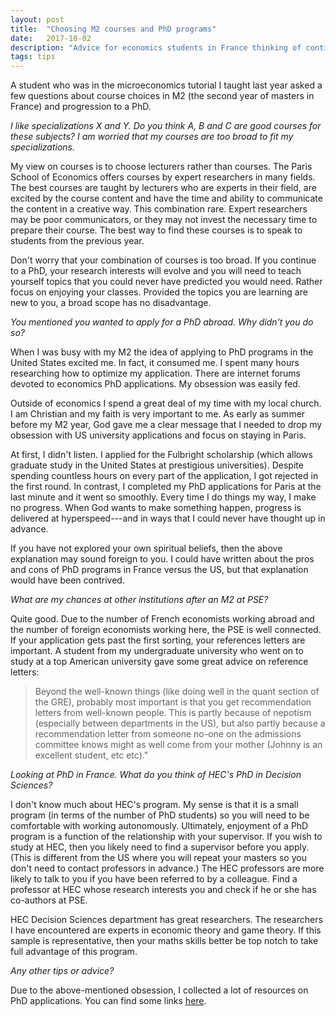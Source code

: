 ```yaml
---
layout: post
title:  "Choosing M2 courses and PhD programs"
date:   2017-10-02
description: "Advice for economics students in France thinking of continuing to a PhD."
tags: tips
---
```


A student who was in the microeconomics tutorial I taught last year asked a few questions about course choices in M2 (the second year of masters in France) and progression to a PhD.

*I like specializations X and Y. Do you think A, B and C are good courses for these subjects? I am worried that my courses are too broad to fit my specializations.*

My view on courses is to choose lecturers rather than courses. The Paris School of Economics offers courses by expert researchers in many fields. The best courses are taught by lecturers who are experts in their field, are excited by the course content and have the time and ability to communicate the content in a creative way. This combination rare. Expert researchers may be poor communicators, or they may not invest the necessary time to prepare their course. The best way to find these courses is to speak to students from the previous year.

Don't worry that your combination of courses is too broad. If you continue to a PhD, your research interests will evolve and you will need to teach yourself topics that you could never have predicted you would need. Rather focus on enjoying your classes. Provided the topics you are learning are new to you, a broad scope has no disadvantage.

*You mentioned you wanted to apply for a PhD abroad. Why didn't you do so?*

When I was busy with my M2 the idea of applying to PhD programs in the United States excited me. In fact, it consumed me. I spent many hours researching how to optimize my application. There are internet forums devoted to economics PhD applications. My obsession was easily fed.

Outside of economics I spend a great deal of my time with my local church. I am Christian and my faith is very important to me. As early as summer before my M2 year, God gave me a clear message that I needed to drop my obsession with US university applications and focus on staying in Paris.

At first, I didn't listen. I applied for the Fulbright scholarship (which allows graduate study in the United States at prestigious universities). Despite spending countless hours on every part of the application, I got rejected in the first round. In contrast, I completed my PhD applications for Paris at the last minute and it went so smoothly. Every time I do things my way, I make no progress. When God wants to make something happen, progress is delivered at hyperspeed---and in ways that I could never have thought up in advance.

If you have not explored your own spiritual beliefs, then the above explanation may sound foreign to you. I could have written about the pros and cons of PhD programs in France versus the US, but that explanation would have been contrived.

*What are my chances at other institutions after an M2 at PSE?*

Quite good. Due to the number of French economists working abroad and the number of foreign economists working here, the PSE is well connected. If your application gets past the first sorting, your references letters are important. A student from my undergraduate university who went on to study at a top American university gave some great advice on reference letters:
>Beyond the well-known things (like doing well in the quant section of the GRE), probably most important is that you get recommendation letters from well-known people. This is partly because of nepotism (especially between departments in the US), but also partly because a recommendation letter from someone no-one on the admissions committee knows might as well come from your mother (Johnny is an excellent student, etc etc)."

*Looking at PhD in France. What do you think of HEC's PhD in Decision Sciences?*

I don't know much about HEC's program. My sense is that it is a small program (in terms of the number of PhD students) so you will need to be comfortable with working autonomously. Ultimately, enjoyment of a PhD program is a function of the relationship with your supervisor. If you wish to study at HEC, then you likely need to find a supervisor before you apply. (This is different from the US where you will repeat your masters so you don't need to contact professors in advance.) The HEC professors are more likely to talk to you if you have been referred to by a colleague. Find a professor at HEC whose research interests you and check if he or she has co-authors at PSE.

HEC Decision Sciences department has great researchers. The researchers I have encountered are experts in economic theory and game theory. If this sample is representative, then your maths skills better be top notch to take full advantage of this program.

*Any other tips or advice?*

Due to the above-mentioned obsession, I collected a lot of resources on PhD applications. You can find some links [here](https://www.matthewolckers.com/links/).
